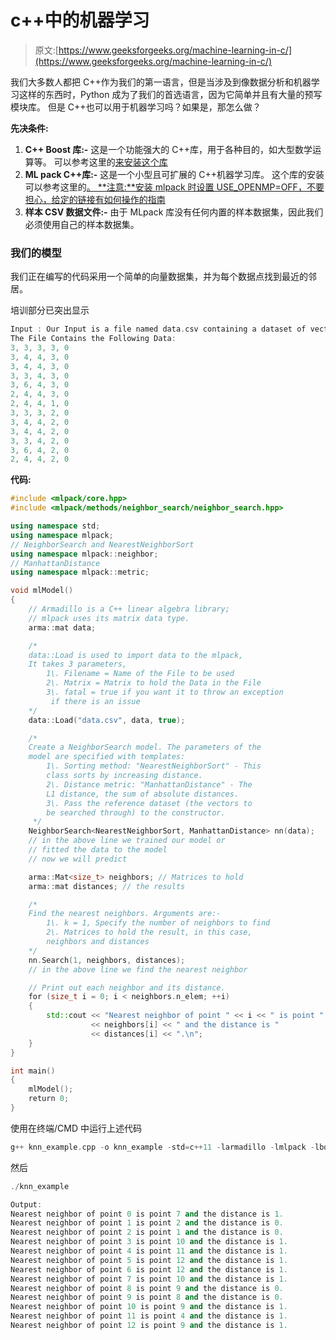 # c++中的机器学习

> 原文:[https://www.geeksforgeeks.org/machine-learning-in-c/](https://www.geeksforgeeks.org/machine-learning-in-c/)

我们大多数人都把 C++作为我们的第一语言，但是当涉及到像数据分析和机器学习这样的东西时，Python 成为了我们的首选语言，因为它简单并且有大量的预写模块库。
但是 C++也可以用于机器学习吗？如果是，那怎么做？

**先决条件:**

1.  **C++ Boost 库:-** 这是一个功能强大的 C++库，用于各种目的，如大型数学运算等。
    可以参考这里的[来安装这个库](http://www.boost.org/doc/libs/1_62_0/more/getting_started/unix-variants.html#errors-and-warnings)
2.  **ML pack C++库:-** 这是一个小型且可扩展的 C++机器学习库。
    这个库的安装可以参考这里的[。
    **注意:**安装 mlpack 时设置 USE_OPENMP=OFF，不要担心，给定的链接有如何操作的指南](https://github.com/mlpack/mlpack/)
3.  **样本 CSV 数据文件:-** 由于 MLpack 库没有任何内置的样本数据集，因此我们必须使用自己的样本数据集。

### 我们的模型

我们正在编写的代码采用一个简单的向量数据集，并为每个数据点找到最近的邻居。

培训部分已突出显示

```cpp
Input : Our Input is a file named data.csv containing a dataset of vectors
The File Contains the Following Data:
3, 3, 3, 3, 0
3, 4, 4, 3, 0
3, 4, 4, 3, 0
3, 3, 4, 3, 0
3, 6, 4, 3, 0
2, 4, 4, 3, 0
2, 4, 4, 1, 0
3, 3, 3, 2, 0
3, 4, 4, 2, 0
3, 4, 4, 2, 0
3, 3, 4, 2, 0
3, 6, 4, 2, 0
2, 4, 4, 2, 0

```

**代码:**

```cpp
#include <mlpack/core.hpp>
#include <mlpack/methods/neighbor_search/neighbor_search.hpp>

using namespace std;
using namespace mlpack;
// NeighborSearch and NearestNeighborSort
using namespace mlpack::neighbor;
// ManhattanDistance
using namespace mlpack::metric;

void mlModel()
{
    // Armadillo is a C++ linear algebra library; 
    // mlpack uses its matrix data type.
    arma::mat data;

    /*
    data::Load is used to import data to the mlpack, 
    It takes 3 parameters,
        1\. Filename = Name of the File to be used
        2\. Matrix = Matrix to hold the Data in the File
        3\. fatal = true if you want it to throw an exception
         if there is an issue
    */
    data::Load("data.csv", data, true);

    /*
    Create a NeighborSearch model. The parameters of the 
    model are specified with templates:
        1\. Sorting method: "NearestNeighborSort" - This 
        class sorts by increasing distance.
        2\. Distance metric: "ManhattanDistance" - The 
        L1 distance, the sum of absolute distances.
        3\. Pass the reference dataset (the vectors to 
        be searched through) to the constructor.
     */
    NeighborSearch<NearestNeighborSort, ManhattanDistance> nn(data);
    // in the above line we trained our model or 
    // fitted the data to the model
    // now we will predict

    arma::Mat<size_t> neighbors; // Matrices to hold
    arma::mat distances; // the results

    /*
    Find the nearest neighbors. Arguments are:-
        1\. k = 1, Specify the number of neighbors to find
        2\. Matrices to hold the result, in this case, 
        neighbors and distances
    */
    nn.Search(1, neighbors, distances);
    // in the above line we find the nearest neighbor

    // Print out each neighbor and its distance.
    for (size_t i = 0; i < neighbors.n_elem; ++i)
    {
        std::cout << "Nearest neighbor of point " << i << " is point "
                  << neighbors[i] << " and the distance is " 
                  << distances[i] << ".\n";
    }
}

int main()
{
    mlModel();
    return 0;
}
```

使用在终端/CMD 中运行上述代码

```cpp
g++ knn_example.cpp -o knn_example -std=c++11 -larmadillo -lmlpack -lboost_serialization

```

然后

```cpp
./knn_example

```

```cpp
Output:
Nearest neighbor of point 0 is point 7 and the distance is 1.
Nearest neighbor of point 1 is point 2 and the distance is 0.
Nearest neighbor of point 2 is point 1 and the distance is 0.
Nearest neighbor of point 3 is point 10 and the distance is 1.
Nearest neighbor of point 4 is point 11 and the distance is 1.
Nearest neighbor of point 5 is point 12 and the distance is 1.
Nearest neighbor of point 6 is point 12 and the distance is 1.
Nearest neighbor of point 7 is point 10 and the distance is 1.
Nearest neighbor of point 8 is point 9 and the distance is 0.
Nearest neighbor of point 9 is point 8 and the distance is 0.
Nearest neighbor of point 10 is point 9 and the distance is 1.
Nearest neighbor of point 11 is point 4 and the distance is 1.
Nearest neighbor of point 12 is point 9 and the distance is 1.

```